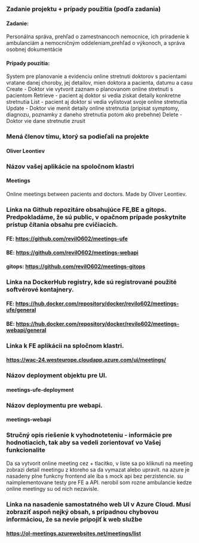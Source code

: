 ### Zadanie projektu + prípady použitia (podľa zadania)
#### Zadanie:
Personálna správa, prehľad o zamestnancoch nemocnice, ich priradenie k ambulanciám a nemocničným oddeleniam,prehľad o výkonoch, a správa osobnej dokumentácie

#### Pripady pouzitia:
System pre planovanie a evidenciu online stretnuti doktorov s pacientami vratane danej choroby, jej detailov, mien doktora a pacienta, datumu a casu
Create - Doktor vie vytvorit zaznam o planovanom online stretnuti s pacientom
Retrieve - pacient aj doktor si vedia ziskat detaily konkretne stretnutia
List - pacient aj doktor si vedia vylistovat svoje online stretnutia
Update - Doktor vie menit detaily online stretnutia (pripisat symptomy, diagnozu, poznamky z daneho stretnutia potom ako prebehne)
Delete - Doktor vie dane stretnutie zrusit

### Mená členov tímu, ktorý sa podieľali na projekte
#### Oliver Leontiev

### Názov vašej aplikácie na spoločnom klastri
#### Meetings
Online meetings between pacients and doctors. Made by Oliver Leontiev.

### Linka na Github repozitáre obsahujúce FE,BE a gitops. Predpokladáme, že sú public, v opačnom prípade poskytnite prístup čítania obsahu pre  cvičiacich.
#### FE: https://github.com/revilO602/meetings-ufe
#### BE: https://github.com/revilO602/meetings-webapi
#### gitops: https://github.com/revilO602/meetings-gitops

### Linka na DockerHub registry, kde sú registrované použité softvérové kontajnery.
#### FE: https://hub.docker.com/repository/docker/revilo602/meetings-ufe/general
#### BE: https://hub.docker.com/repository/docker/revilo602/meetings-webapi/general

### Linka k FE aplikácii na spločnom klastri.
#### https://wac-24.westeurope.cloudapp.azure.com/ui/meetings/


### Názov deployment objektu pre UI.
#### meetings-ufe-deployment

### Názov deploymentu pre webapi.
#### meetings-webapi

### Stručný opis riešenie k vyhodnoteteniu - informácie pre hodnotiacich, tak aby sa vedeli zorientovať vo Vašej funkcionalite
Da sa vytvorit online meeting cez + tlacitko, v liste sa po kliknuti na meeting zobrazi detail meetingu z ktoreho sa da vymazat alebo upravit. na azure je nasadeny plne funkcny frontend ale iba s mock api bez perzistencie. su naimplementovane testy pre FE a API. nerobil som rozne ambulancie kedze online meetingy su od nich nezavisle.

### Linka na nasadenie samostatného web UI v Azure Cloud. Musí zobraziť aspoň nejký obsah, s prípadnou chybovou  informáciou, že sa nevie pripojiť k web službe
#### https://ol-meetings.azurewebsites.net/meetings/list


